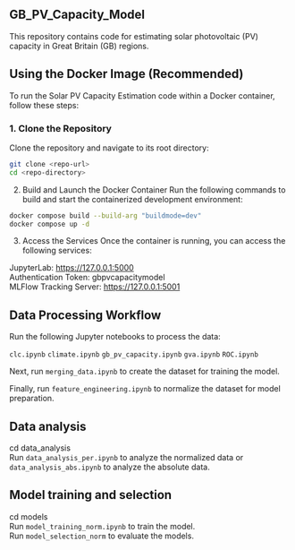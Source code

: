 ## GB_PV_Capacity_Model

This repository contains code for estimating solar photovoltaic (PV) capacity in Great Britain (GB) regions.

## Using the Docker Image (Recommended)

To run the Solar PV Capacity Estimation code within a Docker container, follow these steps:

### 1. Clone the Repository

Clone the repository and navigate to its root directory:

```bash
git clone <repo-url>
cd <repo-directory>
```

2. Build and Launch the Docker Container
Run the following commands to build and start the containerized development environment:

```bash
docker compose build --build-arg "buildmode=dev"
docker compose up -d
```

3. Access the Services
Once the container is running, you can access the following services:

JupyterLab: https://127.0.0.1:5000   
Authentication Token: gbpvcapacitymodel   
MLFlow Tracking Server: https://127.0.0.1:5001   


## Data Processing Workflow
Run the following Jupyter notebooks to process the data:

`clc.ipynb`
`climate.ipynb`
`gb_pv_capacity.ipynb`
`gva.ipynb`
`ROC.ipynb`

Next, run `merging_data.ipynb` to create the dataset for training the model.

Finally, run `feature_engineering.ipynb` to normalize the dataset for model preparation.

## Data analysis
cd data_analysis   
Run `data_analysis_per.ipynb` to analyze the normalized data or `data_analysis_abs.ipynb` to analyze the absolute data.


## Model training and selection 
cd models   
Run `model_training_norm.ipynb` to train the model.    
Run `model_selection_norm` to evaluate the models.    





